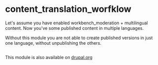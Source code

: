 # content_translation_worfklow

Let's assume you have enabled workbench_moderation + multilingual content.
Now you've some published content in multiple languages.

Without this module you are not able to create published versions in just one language, without unpublishing the others.

##

This module is also available on [drupal.org](https://www.drupal.org/project/content_translation_workflow)
